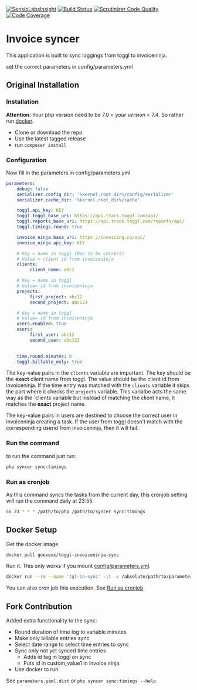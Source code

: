 [![SensioLabsInsight](https://insight.sensiolabs.com/projects/c75bd15a-5d40-4879-9a2f-23e4a6b683e0/mini.png)](https://insight.sensiolabs.com/projects/c75bd15a-5d40-4879-9a2f-23e4a6b683e0)
[![Build Status](https://travis-ci.org/Matth--/toggl-invoiceninja-sync.svg?branch=master)](https://travis-ci.org/Matth--/toggl-invoiceninja-sync)
[![Scrutinizer Code Quality](https://scrutinizer-ci.com/g/Matth--/toggl-invoiceninja-sync/badges/quality-score.png?b=master)](https://scrutinizer-ci.com/g/Matth--/toggl-invoiceninja-sync/?branch=master)
[![Code Coverage](https://scrutinizer-ci.com/g/Matth--/toggl-invoiceninja-sync/badges/coverage.png?b=master)](https://scrutinizer-ci.com/g/Matth--/toggl-invoiceninja-sync/?branch=master)

# Invoice syncer
This application is built to sync loggings from toggl to invoiceninja.

set the correct parameters in config/parameters.yml

## Original Installation

### Installation

**Attention**: Your php version need to be 7.0 < *your version* < 7.4. So rather run [docker](#docker-setup).

- Clone or download the repo
- Use the latest tagged release
- run `composer install`
  
### Configuration

Now fill in the parameters in config/parameters.yml
```yaml
parameters:
    debug: false
    serializer.config_dir: '%kernel.root_dir%/config/serializer'
    serializer.cache_dir: '%kernel.root_dir%/cache'

    toggl.api_key: KEY
    toggl.toggl_base_uri: https://api.track.toggl.com/api/
    toggl.reports_base_uri: https://api.track.toggl.com/reports/api/
    toggl.timings.round: true

    invoice_ninja.base_uri: https://invoicing.co/api/
    invoice_ninja.api_key: KEY

    # Key = name in toggl (Has to be correct)
    # Value = client id from invoiceninja
    clients:
         client_name: abc1

    # Key = name in toggl
    # Value= id from invoiceninja
    projects:
         first_project: abc12
         second_project: abc123

    # Key = name in toggl
    # Value= id from invoiceninja
    users.enabled: true
    users:
         first_user: abc12
         second_user: abc123

    
    time.round.minutes: 0
    toggl.billable_only: true
```

The key-value pairs in the `clients` variable are important. The key should be the **exact** client name from toggl. The value should be the client id from invoiceninja.
If the time entry was matched with the `clients` variable it skips the part where it checks the `projects` variable. This varialbe acts the same way as the `clients
 variable but instead of matching the client name, it matches the **exact** project name.

The key-value pairs in users are destined to choose the correct user in invoiceninja creating a task. If the user from toggl doesn't match with the corresponding userid from invoiceninja, then it will fail.  

### Run the command

to run the command just run:

```bash
php syncer sync:timings
```

### Run as cronjob

As this command syncs the tasks from the current day, this cronjob setting will run the command daily at 23:55.

```bash
55 23 * * * /path/to/php /path/to/syncer sync:timings
```

## Docker Setup
Get the docker image 
```bash
docker pull goevexx/toggl-invoiceninja-sync
```
Run it. This only works if you mount [config/parameters.yml](#configuration).

```bash
docker run --rm --name 'tgl-in-sync' -it -v /absolute/path/to/parameters.yml:/syncer/config/parameters.yml goevexx/toggl-invoiceninja-sync
```

You can also cron job this execution. See [Run as cronjob](#run-as-cronjob)

## Fork Contribution

Added extra functionality to the sync:
- Round duration of time log to variable minutes
- Make only billable entries sync
- Select date range to select time entries to sync
- Sync only not yet synced time entries
  - Adds id tag in toggl on sync
  - Puts id in custom_value1 in invoice ninja
- Use docker to run
   
 See `parameters.yaml.dist` or `php syncer sync:timings --help`
